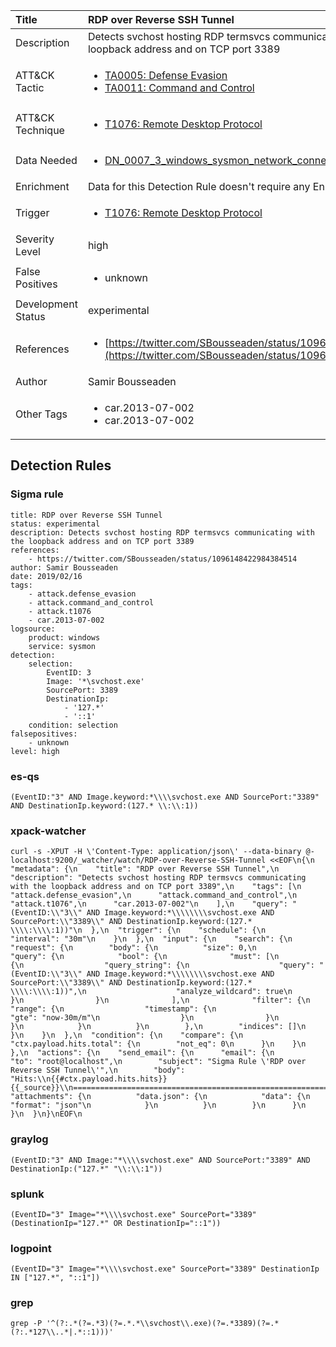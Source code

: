 | Title                | RDP over Reverse SSH Tunnel                                                                                                                                                 |
|:---------------------|:------------------------------------------------------------------------------------------------------------------------------------------------------------|
| Description          | Detects svchost hosting RDP termsvcs communicating with the loopback address and on TCP port 3389                                                                                                                                           |
| ATT&amp;CK Tactic    |  <ul><li>[TA0005: Defense Evasion](https://attack.mitre.org/tactics/TA0005)</li><li>[TA0011: Command and Control](https://attack.mitre.org/tactics/TA0011)</li></ul>  |
| ATT&amp;CK Technique | <ul><li>[T1076: Remote Desktop Protocol](https://attack.mitre.org/techniques/T1076)</li></ul>  |
| Data Needed          | <ul><li>[DN_0007_3_windows_sysmon_network_connection](../Data_Needed/DN_0007_3_windows_sysmon_network_connection.md)</li></ul>  |
| Enrichment           |  Data for this Detection Rule doesn't require any Enrichments.  |
| Trigger              | <ul><li>[T1076: Remote Desktop Protocol](../Triggers/T1076.md)</li></ul>  |
| Severity Level       | high |
| False Positives      | <ul><li>unknown</li></ul>  |
| Development Status   | experimental |
| References           | <ul><li>[https://twitter.com/SBousseaden/status/1096148422984384514](https://twitter.com/SBousseaden/status/1096148422984384514)</li></ul>  |
| Author               | Samir Bousseaden |
| Other Tags           | <ul><li>car.2013-07-002</li><li>car.2013-07-002</li></ul> | 

## Detection Rules

### Sigma rule

```
title: RDP over Reverse SSH Tunnel
status: experimental
description: Detects svchost hosting RDP termsvcs communicating with the loopback address and on TCP port 3389
references:
    - https://twitter.com/SBousseaden/status/1096148422984384514
author: Samir Bousseaden
date: 2019/02/16
tags:
    - attack.defense_evasion
    - attack.command_and_control
    - attack.t1076
    - car.2013-07-002
logsource:
    product: windows
    service: sysmon
detection:
    selection:
        EventID: 3
        Image: '*\svchost.exe'
        SourcePort: 3389 
        DestinationIp:
            - '127.*'
            - '::1'
    condition: selection
falsepositives:
    - unknown
level: high
```





### es-qs
    
```
(EventID:"3" AND Image.keyword:*\\\\svchost.exe AND SourcePort:"3389" AND DestinationIp.keyword:(127.* \\:\\:1))
```


### xpack-watcher
    
```
curl -s -XPUT -H \'Content-Type: application/json\' --data-binary @- localhost:9200/_watcher/watch/RDP-over-Reverse-SSH-Tunnel <<EOF\n{\n  "metadata": {\n    "title": "RDP over Reverse SSH Tunnel",\n    "description": "Detects svchost hosting RDP termsvcs communicating with the loopback address and on TCP port 3389",\n    "tags": [\n      "attack.defense_evasion",\n      "attack.command_and_control",\n      "attack.t1076",\n      "car.2013-07-002"\n    ],\n    "query": "(EventID:\\"3\\" AND Image.keyword:*\\\\\\\\svchost.exe AND SourcePort:\\"3389\\" AND DestinationIp.keyword:(127.* \\\\:\\\\:1))"\n  },\n  "trigger": {\n    "schedule": {\n      "interval": "30m"\n    }\n  },\n  "input": {\n    "search": {\n      "request": {\n        "body": {\n          "size": 0,\n          "query": {\n            "bool": {\n              "must": [\n                {\n                  "query_string": {\n                    "query": "(EventID:\\"3\\" AND Image.keyword:*\\\\\\\\svchost.exe AND SourcePort:\\"3389\\" AND DestinationIp.keyword:(127.* \\\\:\\\\:1))",\n                    "analyze_wildcard": true\n                  }\n                }\n              ],\n              "filter": {\n                "range": {\n                  "timestamp": {\n                    "gte": "now-30m/m"\n                  }\n                }\n              }\n            }\n          }\n        },\n        "indices": []\n      }\n    }\n  },\n  "condition": {\n    "compare": {\n      "ctx.payload.hits.total": {\n        "not_eq": 0\n      }\n    }\n  },\n  "actions": {\n    "send_email": {\n      "email": {\n        "to": "root@localhost",\n        "subject": "Sigma Rule \'RDP over Reverse SSH Tunnel\'",\n        "body": "Hits:\\n{{#ctx.payload.hits.hits}}{{_source}}\\n================================================================================\\n{{/ctx.payload.hits.hits}}",\n        "attachments": {\n          "data.json": {\n            "data": {\n              "format": "json"\n            }\n          }\n        }\n      }\n    }\n  }\n}\nEOF\n
```


### graylog
    
```
(EventID:"3" AND Image:"*\\\\svchost.exe" AND SourcePort:"3389" AND DestinationIp:("127.*" "\\:\\:1"))
```


### splunk
    
```
(EventID="3" Image="*\\\\svchost.exe" SourcePort="3389" (DestinationIp="127.*" OR DestinationIp="::1"))
```


### logpoint
    
```
(EventID="3" Image="*\\\\svchost.exe" SourcePort="3389" DestinationIp IN ["127.*", "::1"])
```


### grep
    
```
grep -P '^(?:.*(?=.*3)(?=.*.*\\svchost\\.exe)(?=.*3389)(?=.*(?:.*127\\..*|.*::1)))'
```



